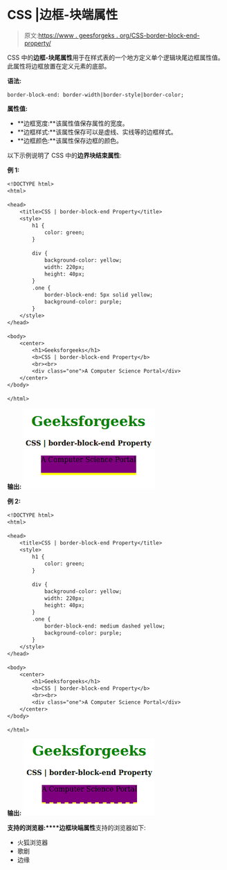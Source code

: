 # CSS |边框-块端属性

> 原文:[https://www . geesforgeks . org/CSS-border-block-end-property/](https://www.geeksforgeeks.org/css-border-block-end-property/)

CSS 中的**边框-块尾属性**用于在样式表的一个地方定义单个逻辑块尾边框属性值。此属性将边框放置在定义元素的底部。

**语法:**

```
border-block-end: border-width|border-style|border-color;
```

**属性值:**

*   **边框宽度:**该属性值保存属性的宽度。
*   **边框样式:**该属性保存可以是虚线、实线等的边框样式。
*   **边框颜色:**该属性保存边框的颜色。

以下示例说明了 CSS 中的**边界块结束属性**:

**例 1:**

```
<!DOCTYPE html>
<html>

<head>
    <title>CSS | border-block-end Property</title>
    <style>
        h1 {
            color: green;
        }

        div {
            background-color: yellow;
            width: 220px;
            height: 40px;
        }
        .one {
            border-block-end: 5px solid yellow;
            background-color: purple;
        }
    </style>
</head>

<body>
    <center>
        <h1>Geeksforgeeks</h1>
        <b>CSS | border-block-end Property</b>
        <br><br>
        <div class="one">A Computer Science Portal</div>
    </center>
</body>

</html>
```

**输出:**
![](img/8b6656131641d947a2c97eb9ecf0fe96.png)

**例 2:**

```
<!DOCTYPE html>
<html>

<head>
    <title>CSS | border-block-end Property</title>
    <style>
        h1 {
            color: green;
        }

        div {
            background-color: yellow;
            width: 220px;
            height: 40px;
        }
        .one {
            border-block-end: medium dashed yellow;
            background-color: purple;
        }
    </style>
</head>

<body>
    <center>
        <h1>Geeksforgeeks</h1>
        <b>CSS | border-block-end Property</b>
        <br><br>
        <div class="one">A Computer Science Portal</div>
    </center>
</body>

</html>
```

**输出:**
![](img/b5ddafbfe2562301e936e78981e1edeb.png)

**支持的浏览器:****边框块端属性**支持的浏览器如下:

*   火狐浏览器
*   歌剧
*   边缘